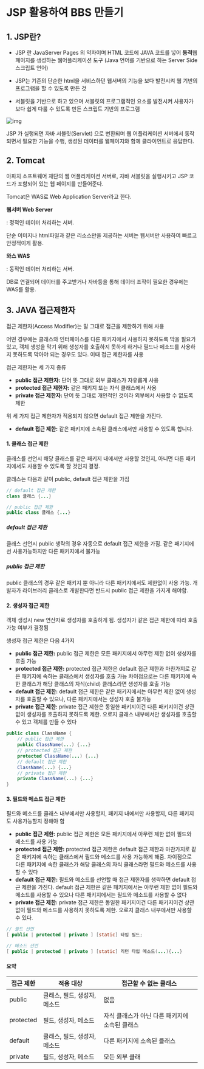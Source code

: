 # JSP 활용하여 BBS 만들기



## 1. JSP란?

* JSP 란 JavaServer Pages 의 약자이며 HTML 코드에 JAVA 코드를 넣어 **동적**웹페이지를 생성하는 웹어플리케이션 도구 (Java 언어를 기반으로 하는 Server Side 스크립트 언어) 

* JSP는 기존의 단순한 html을 서비스하던 웹서버의 기능을 보다 발전시켜 웹 기반의 프로그램을 할 수 있도록 만든 것
* 서블릿을 기반으로 하고 있으며 서블릿의 프로그램적인 요소를 발전시켜 사용자가 보다 쉽게 다룰 수 있도록 만든 스크립트 기반의 프로그램

 

![img](https://blog.kakaocdn.net/dn/0CaN9/btqEiMKbAQf/zcJr0xohg1aV228f2wtzq0/img.jpg)



JSP 가 실행되면 자바 서블릿(Servlet) 으로 변환되며 웹 어플리케이션 서버에서 동작되면서 필요한 기능을 수행, 생성된 데이터를 웹페이지와 함께 클라이언트로 응답한다.

 

## 2. Tomcat

아파치 소프트웨어 재단의 웹 어플리케이션 서버로, 자바 서블릿을 실행시키고 JSP 코드가 포함되어 있는 웹 페이지를 만들어준다.

Tomcat은 WAS로 Web Application Server라고 한다.



**웹서버 Web Server** 

: 정적인 데이터 처리하는 서버.

단순 이미지나 html파일과 같은 리소스만을 제공하는 서버는 웹서버만 사용하여 빠르고 안정적이게 활용.



**와스 WAS** 

: 동적인 데이터 처리하는 서버.



DB로 연결되어 데이터를 주고받거나 자바등을 통해 데이터 조작이 필요한 경우에는 WAS를 활용.



## 3. JAVA 접근제한자

접근 제한자(Access Modifier)는 말 그대로 접근을 제한하기 위해 사용

어떤 경우에는 클래스와 인터페이스를 다른 패키지에서 사용하지 못하도록 막을 필요가 있고, 객체 생성을 막기 위해 생성자를 호출하지 못하게 하거나 필드나 메소드를 사용하지 못하도록 막아야 되는 경우도 있다. 이때 접근 제한자를 사용

접근 제한자는 세 가지 종류

- **public 접근 제한자:** 단어 뜻 그대로 외부 클래스가 자유롭게 사용
- **protected 접근 제한자:** 같은 패키지 또는 자식 클래스에서 사용
- **private 접근 제한자:** 단어 뜻 그대로 개인적인 것이라 외부에서 사용할 수 없도록 제한

 

위 세 가지 접근 제한자가 적용되지 않으면 default 접근 제한을 가진다.

- **default 접근 제한:** 같은 패키지에 소속된 클래스에서만 사용할 수 있도록 합니다.



#### 1. 클래스 접근 제한

클래스를 선언시 해당 클래스를 같은 패키지 내에서만 사용할 것인지, 아니면 다른 패키지에서도 사용할 수 있도록 할 것인지 결정. 

클래스는 다음과 같이 public, default 접근 제한을 가짐

```java
// default 접근 제한
class 클래스 {...}

// public 접근 제한
public class 클래스 {...}
```



##### default 접근 제한

클래스 선언시 public 생략의 경우 자동으로 default 접근 제한을 가짐. 같은 패기지에선 사용가능하지만 다른 패키지에서 불가능



##### public 접근 제한

public 클래스의 경우 같은 패키지 뿐 아니라 다른 패키지에서도 제한없이 사용 가능. 개발자가 라이브러리 클래스로 개발한다면 반드시 public 접근 제한을 가지게 해야함.



#### 2. 생성자 접근 제한

객체 생성시 new 연산자로 생성자를 호출하게 됨. 생성자가 같은 접근 제한에 따라 호출 가능 여부가 결정됨

생성자 접근 제한은 다음 4가지

- **public 접근 제한:** public 접근 제한은 모든 패키지에서 아무런 제한 없이 생성자를 호출 가능 
- **protected 접근 제한:** protected 접근 제한은 default 접근 제한과 마찬가지로 같은 패키지에 속하는 클래스에서 생성자를 호출 가능 차이점으로는 다른 패키지에 속한 클래스가 해당 클래스의 자식(child) 클래스라면 생성자를 호출 가능
- **default 접근 제한:** default 접근 제한은 같은 패키지에서는 아무런 제한 없이 생성자를 호출할 수 있으나, 다른 패키지에서는 생성자 호출 불가능
- **private 접근 제한:** private 접근 제한은 동일한 패키지이건 다른 패키지이건 상관없이 생성자를 호출하지 못하도록 제한. 오로지 클래스 내부에서만 생성자를 호출할 수 있고 객체를 만들 수 있다

```java
public class ClassName {
    // public 접근 제한
    public ClassName(...) {...}
    // protected 접근 제한
    protected ClassName(...) {...}
    // default 접근 제한
    ClassName(...) {...}
    // private 접근 제한
    private ClassName(...) {...}
}
```



#### 3. 필드와 메소드 접근 제한

필드와 메소드를 클래스 내부에서만 사용할지, 패키지 내에서만 사용할지, 다른 패키지도 사용가능할지 정해야 함

- **public 접근 제한:** public 접근 제한은 모든 패키지에서 아무런 제한 없이 필드와 메소드를 사용 가능 
- **protected 접근 제한:** protected 접근 제한은 default 접근 제한과 마찬가지로 같은 패키지에 속하는 클래스에서 필드와 메소드를 사용 가능하게 해줌. 차이점으로 다른 패키지에 속한 클래스가 해당 클래스의 자식 클래스라면 필드와 메소드를 사용할 수 있다 
- **default 접근 제한:** 필드와 메소드를 선언할 때 접근 제한자를 생략하면 default 접근 제한을 가진다. default 접근 제한은 같은 패키지에서는 아무런 제한 없이 필드와 메소드를 사용할 수 있으나 다른 패키지에서는 필드와 메소드를 사용할 수 없다
-  **private 접근 제한:** private 접근 제한은 동일한 패키지이건 다른 패키지이건 상관없이 필드와 메소드를 사용하지 못하도록 제한. 오로지 클래스 내부에서만 사용할 수 있다.

```java
// 필드 선언
[ public | protected | private ] [static] 타입 필드;

// 메소드 선언
[ public | protected | private ] [static] 리턴 타입 메소드(...){...}
```



#### 요약

| 접근 제한 | 적용 대상                    | 접근할 수 없는 클래스                          |
| --------- | ---------------------------- | ---------------------------------------------- |
| public    | 클래스, 필드, 생성자, 메소드 | 없음                                           |
| protected | 필드, 생성자, 메소드         | 자식 클래스가 아닌 다른 패키지에 소속된 클래스 |
| default   | 클래스, 필드, 생성자, 메소드 | 다른 패키지에 소속된 클래스                    |
| private   | 필드, 생성자, 메소드         | 모든 외부 클래                                 |


